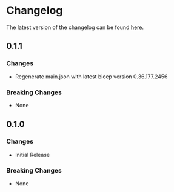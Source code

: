 # Changelog

The latest version of the changelog can be found [here](https://github.com/Azure/bicep-registry-modules/blob/main/avm/ptn/ai-ml/ai-foundry/CHANGELOG.md).

## 0.1.1

### Changes

- Regenerate main.json with latest bicep version 0.36.177.2456

### Breaking Changes

- None

## 0.1.0

### Changes

- Initial Release

### Breaking Changes

- None
